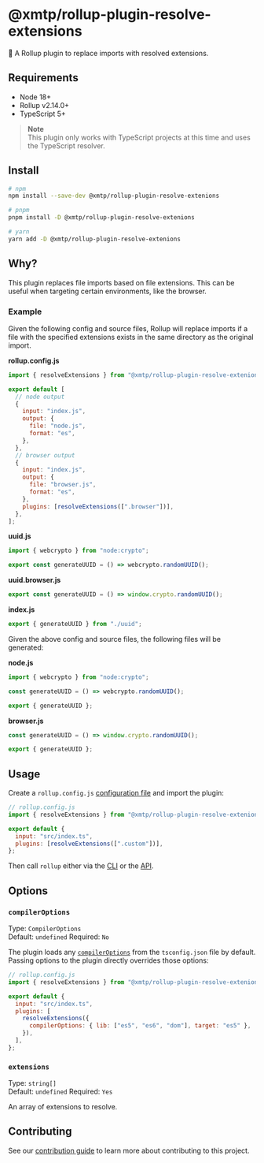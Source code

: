 # @xmtp/rollup-plugin-resolve-extensions

🍣 A Rollup plugin to replace imports with resolved extensions.

## Requirements

- Node 18+
- Rollup v2.14.0+
- TypeScript 5+

> **Note**  
> This plugin only works with TypeScript projects at this time and uses the TypeScript resolver.

## Install

```bash
# npm
npm install --save-dev @xmtp/rollup-plugin-resolve-extenions

# pnpm
pnpm install -D @xmtp/rollup-plugin-resolve-extenions

# yarn
yarn add -D @xmtp/rollup-plugin-resolve-extenions
```

## Why?

This plugin replaces file imports based on file extensions. This can be useful when targeting certain environments, like the browser.

### Example

Given the following config and source files, Rollup will replace imports if a file with the specified extensions exists in the same directory as the original import.

**rollup.config.js**

```js
import { resolveExtensions } from "@xmtp/rollup-plugin-resolve-extenions";

export default [
  // node output
  {
    input: "index.js",
    output: {
      file: "node.js",
      format: "es",
    },
  },
  // browser output
  {
    input: "index.js",
    output: {
      file: "browser.js",
      format: "es",
    },
    plugins: [resolveExtensions([".browser"])],
  },
];
```

**uuid.js**

```js
import { webcrypto } from "node:crypto";

export const generateUUID = () => webcrypto.randomUUID();
```

**uuid.browser.js**

```js
export const generateUUID = () => window.crypto.randomUUID();
```

**index.js**

```js
export { generateUUID } from "./uuid";
```

Given the above config and source files, the following files will be generated:

**node.js**

```js
import { webcrypto } from "node:crypto";

const generateUUID = () => webcrypto.randomUUID();

export { generateUUID };
```

**browser.js**

```js
const generateUUID = () => window.crypto.randomUUID();

export { generateUUID };
```

## Usage

Create a `rollup.config.js` [configuration file](https://www.rollupjs.org/guide/en/#configuration-files) and import the plugin:

```js
// rollup.config.js
import { resolveExtensions } from "@xmtp/rollup-plugin-resolve-extenions";

export default {
  input: "src/index.ts",
  plugins: [resolveExtensions([".custom"])],
};
```

Then call `rollup` either via the [CLI](https://www.rollupjs.org/guide/en/#command-line-reference) or the [API](https://www.rollupjs.org/guide/en/#javascript-api).

## Options

### `compilerOptions`

Type: `CompilerOptions`<br>
Default: `undefined`
Required: `No`

The plugin loads any [`compilerOptions`](http://www.typescriptlang.org/docs/handbook/compiler-options.html) from the `tsconfig.json` file by default. Passing options to the plugin directly overrides those options:

```js
// rollup.config.js
import { resolveExtensions } from "@xmtp/rollup-plugin-resolve-extenions";

export default {
  input: "src/index.ts",
  plugins: [
    resolveExtensions({
      compilerOptions: { lib: ["es5", "es6", "dom"], target: "es5" },
    }),
  ],
};
```

### `extensions`

Type: `string[]`<br>
Default: `undefined`
Required: `Yes`

An array of extensions to resolve.

## Contributing

See our [contribution guide](./CONTRIBUTING.md) to learn more about contributing to this project.
